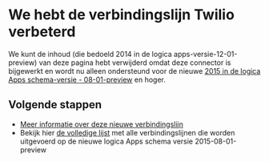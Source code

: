 <properties
   pageTitle="Gebruik van de verbindingslijn Twilio in logica Apps | Microsoft Azure-App-Service"
   description="Het maken en configureren van de app Twilio verbindingslijn of API en deze gebruiken in een app logica in Azure App-Service"
   services="logic-apps"
   documentationCenter=".net,nodejs,java"
   authors="msftman"
   manager="erikre"
   editor=""/>

<tags
   ms.service="logic-apps"
   ms.devlang="multiple"
   ms.topic="article"
   ms.tgt_pltfrm="na"
   ms.workload="integration"
   ms.date="04/19/2016"
   ms.author="deonhe"/>


# <a name="weve-improved-the-twilio-connector"></a>We hebt de verbindingslijn Twilio verbeterd 

We kunt de inhoud (die bedoeld 2014 in de logica apps-versie-12-01-preview) van deze pagina hebt verwijderd omdat deze connector is bijgewerkt en wordt nu alleen ondersteund voor de nieuwe [2015 in de logica Apps schema-versie - 08-01-preview](./app-service-logic-schema-2015-08-01.md) en hoger. 


## <a name="next-steps"></a>Volgende stappen    

- [Meer informatie over deze nieuwe verbindingslijn](../connectors/connectors-create-api-twilio.md)
- Bekijk hier [de volledige lijst](../connectors/apis-list.md) met alle verbindingslijnen die worden uitgevoerd op de nieuwe logica Apps schema versie 2015-08-01-preview  